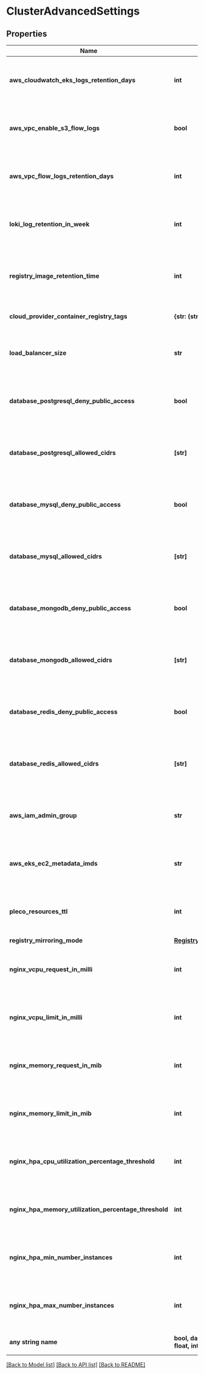 # ClusterAdvancedSettings


## Properties
Name | Type | Description | Notes
------------ | ------------- | ------------- | -------------
**aws_cloudwatch_eks_logs_retention_days** | **int** | Set the number of retention days for EKS Cloudwatch logs | [optional]  if omitted the server will use the default value of 90
**aws_vpc_enable_s3_flow_logs** | **bool** | Enable flow logs for on the VPC and store them in an S3 bucket | [optional]  if omitted the server will use the default value of False
**aws_vpc_flow_logs_retention_days** | **int** | Set the number of retention days for flow logs. Disable with value \&quot;0\&quot; | [optional]  if omitted the server will use the default value of 365
**loki_log_retention_in_week** | **int** | For how long in week loki is going to keep logs of your applications | [optional]  if omitted the server will use the default value of 12
**registry_image_retention_time** | **int** | Configure the number of seconds before cleaning images in the registry | [optional]  if omitted the server will use the default value of 31536000
**cloud_provider_container_registry_tags** | **{str: (str,)}** | Add additional tags on the cluster dedicated registry | [optional] 
**load_balancer_size** | **str** | Select the size of the main load_balancer (only effective for Scaleway) | [optional]  if omitted the server will use the default value of "lb-s"
**database_postgresql_deny_public_access** | **bool** | Deny public access to any PostgreSQL database | [optional]  if omitted the server will use the default value of False
**database_postgresql_allowed_cidrs** | **[str]** | List of CIDRs allowed to access the PostgreSQL database | [optional]  if omitted the server will use the default value of ["0.0.0.0/0"]
**database_mysql_deny_public_access** | **bool** | Deny public access to any MySql database | [optional]  if omitted the server will use the default value of False
**database_mysql_allowed_cidrs** | **[str]** | List of CIDRs allowed to access the MySql database | [optional]  if omitted the server will use the default value of ["0.0.0.0/0"]
**database_mongodb_deny_public_access** | **bool** | Deny public access to any MongoDB/DocumentDB database | [optional]  if omitted the server will use the default value of False
**database_mongodb_allowed_cidrs** | **[str]** | List of CIDRs allowed to access the MongoDB/DocumentDB database | [optional]  if omitted the server will use the default value of ["0.0.0.0/0"]
**database_redis_deny_public_access** | **bool** | Deny public access to any Redis database | [optional]  if omitted the server will use the default value of False
**database_redis_allowed_cidrs** | **[str]** | List of CIDRs allowed to access the Redis database | [optional]  if omitted the server will use the default value of ["0.0.0.0/0"]
**aws_iam_admin_group** | **str** | AWS IAM group name with cluster access | [optional]  if omitted the server will use the default value of "Admins"
**aws_eks_ec2_metadata_imds** | **str** | Specify the [IMDS](https://docs.aws.amazon.com/AWSEC2/latest/UserGuide/ec2-instance-metadata.html) version you want to use:   * &#x60;required&#x60;: IMDS V2 only   * &#x60;optional&#x60;: IMDS V1 + V2  | [optional]  if omitted the server will use the default value of "optional"
**pleco_resources_ttl** | **int** |  | [optional]  if omitted the server will use the default value of -1
**registry_mirroring_mode** | [**RegistryMirroringModeEnum**](RegistryMirroringModeEnum.md) |  | [optional] 
**nginx_vcpu_request_in_milli** | **int** | vcpu request in millicores | [optional]  if omitted the server will use the default value of 100
**nginx_vcpu_limit_in_milli** | **int** | vcpu limit in millicores | [optional]  if omitted the server will use the default value of 500
**nginx_memory_request_in_mib** | **int** | memory request in MiB | [optional]  if omitted the server will use the default value of 768
**nginx_memory_limit_in_mib** | **int** | memory limit in MiB | [optional]  if omitted the server will use the default value of 768
**nginx_hpa_cpu_utilization_percentage_threshold** | **int** | hpa cpu threshold in percentage | [optional]  if omitted the server will use the default value of 50
**nginx_hpa_memory_utilization_percentage_threshold** | **int** | hpa memory threshold in percentage | [optional]  if omitted the server will use the default value of 50
**nginx_hpa_min_number_instances** | **int** | hpa minimum number of instances | [optional]  if omitted the server will use the default value of 2
**nginx_hpa_max_number_instances** | **int** | hpa maximum number of instances | [optional]  if omitted the server will use the default value of 25
**any string name** | **bool, date, datetime, dict, float, int, list, str, none_type** | any string name can be used but the value must be the correct type | [optional]

[[Back to Model list]](../README.md#documentation-for-models) [[Back to API list]](../README.md#documentation-for-api-endpoints) [[Back to README]](../README.md)


